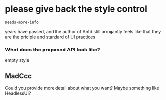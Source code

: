 # please give back the style control

`needs-more-info`

years have passed, and the author of Antd still arrogantly feels like that they are the priciple and standard of UI practices

### What does the proposed API look like?

empty style

<!-- generated by ant-design-issue-helper. DO NOT REMOVE -->

## MadCcc

Could you provide more detail about what you want? Maybe something like HeadlessUI?
